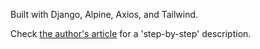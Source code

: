 Built with Django, Alpine, Axios, and Tailwind.

Check [the author's article](https://www.janowski.dev/articles/simple-to-do-list-with-django-alpinejs-tailwidcss-and-axios/) for a 'step-by-step' description.
